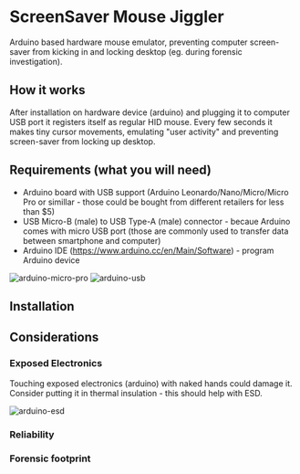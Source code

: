 # ScreenSaver Mouse Jiggler

Arduino based hardware mouse emulator, preventing computer screen-saver from kicking in
and locking desktop (eg. during forensic investigation).

## How it works

After installation on hardware device (arduino) and plugging it to computer USB port it
registers itself as regular HID mouse. Every few seconds it makes tiny cursor movements,
emulating "user activity" and preventing screen-saver from locking up desktop.

## Requirements (what you will need)

  * Arduino board with USB support (Arduino Leonardo/Nano/Micro/Micro Pro or simillar - those could be bought from different retailers for less than $5)
  * USB Micro-B (male) to USB Type-A (male) connector - becaue Arduino comes with micro USB port (those are commonly used to transfer data between smartphone and computer)
  * Arduino IDE (https://www.arduino.cc/en/Main/Software) - program Arduino device

![arduino-micro-pro](https://raw.githubusercontent.com/nshadov/screensaver-mouse-jiggler/master/docs/img/arduino-1.jpg)
![arduino-usb](https://raw.githubusercontent.com/nshadov/screensaver-mouse-jiggler/master/docs/img/arduino-2.jpg)

## Installation


## Considerations

### Exposed Electronics

Touching exposed electronics (arduino) with naked hands could damage it. Consider putting it in thermal insulation - this should help with ESD.

![arduino-esd](https://raw.githubusercontent.com/nshadov/screensaver-mouse-jiggler/master/docs/img/arduino-3.jpg)

### Reliability


### Forensic footprint